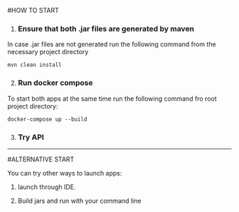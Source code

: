 #HOW TO START



1) ### **Ensure that both .jar files are generated by maven** 
In case .jar files are not generated run the following command from the necessary project directory
   
```mvn clean install```

2) ### Run docker compose
To start both apps at the same time run the following command fro root project directory:

```docker-compose up --build```

3) ### Try API


***

#ALTERNATIVE START

You can try other ways to launch apps:

1) launch through IDE.

2) Build jars and run with your command line